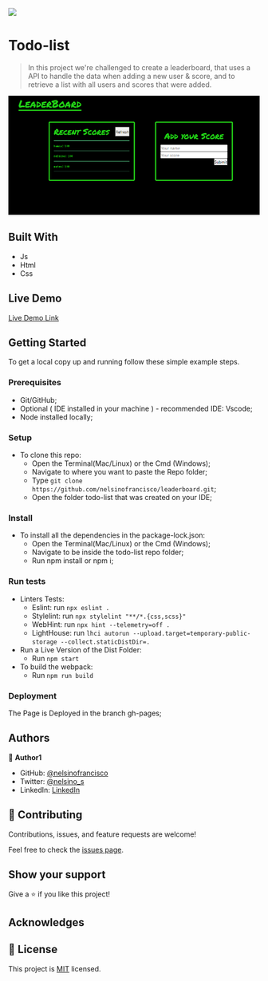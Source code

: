 ![](https://img.shields.io/badge/Microverse-blueviolet)

# Todo-list

> In this project we're challenged to create a leaderboard, that uses a API to handle the data when adding a new user & score, and to retrieve a list with all users and scores that were added.

![screenshot](./screenshot.png)

## Built With

- Js
- Html
- Css

## Live Demo

[Live Demo Link](https://nelsinofrancisco.github.io/leaderboard/)

## Getting Started

To get a local copy up and running follow these simple example steps.

### Prerequisites

- Git/GitHub;
- Optional ( IDE installed in your machine ) - recommended IDE: Vscode;
- Node installed locally;

### Setup

- To clone this repo:
  - Open the Terminal(Mac/Linux) or the Cmd (Windows);
  - Navigate to where you want to paste the Repo folder;
  - Type `git clone https://github.com/nelsinofrancisco/leaderboard.git`;
  - Open the folder todo-list that was created on your IDE;

### Install

- To install all the dependencies in the package-lock.json:
  - Open the Terminal(Mac/Linux) or the Cmd (Windows);
  - Navigate to be inside the todo-list repo folder;
  - Run npm install or npm i;
  
### Run tests

- Linters Tests:
  - Eslint: run `npx eslint .`
  - Stylelint: run `npx stylelint "**/*.{css,scss}"`
  - WebHint: run `npx hint --telemetry=off .`
  - LightHouse: run `lhci autorun --upload.target=temporary-public-storage --collect.staticDistDir=.`
- Run a Live Version of the Dist Folder:
  - Run `npm start`
- To build the webpack:
  - Run `npm run build`

### Deployment

The Page is Deployed in the branch gh-pages;

## Authors

👤 **Author1**

- GitHub: [@nelsinofrancisco](https://github.com/nelsinofrancisco)
- Twitter: [@nelsino_s](https://twitter.com/nelsino_s)
- LinkedIn: [LinkedIn](https://www.linkedin.com/in/nelsino-francisco-de-souza-neto-ab60a7166/)

## 🤝 Contributing

Contributions, issues, and feature requests are welcome!

Feel free to check the [issues page](../../issues/).

## Show your support

Give a ⭐️ if you like this project!

## Acknowledges

## 📝 License

This project is [MIT](./MIT.md) licensed.
